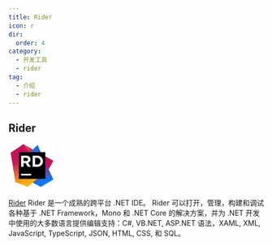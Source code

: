 ```yaml
---
title: Rider
icon: r
dir:
  order: 4
category:
  - 开发工具
  - rider
tag:
  - 介绍
  - rider
---
```


## Rider
![](assets%2Frider-ide_cB2pr.png)

[Rider](https://www.jetbrains.com/zh-cn/rider/)
Rider 是一个成熟的跨平台 .NET IDE。 Rider 可以打开，管理，构建和调试各种基于 .NET Framework，Mono 和 .NET Core 的解决方案，并为 .NET 开发中使用的大多数语言提供编辑支持：C#, VB.NET, ASP.NET 语法，XAML, XML, JavaScript, TypeScript, JSON, HTML, CSS, 和 SQL。


